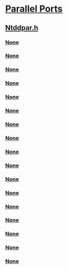 # [Parallel Ports](../_parports/index.md)
## [Ntddpar.h](index.md)
### [None](../ntddpar/ni-ntddpar-ioctl_ieee1284_get_mode.md)
### [None](../ntddpar/ni-ntddpar-ioctl_ieee1284_negotiate.md)
### [None](../ntddpar/ni-ntddpar-ioctl_par_get_default_modes.md)
### [None](../ntddpar/ni-ntddpar-ioctl_par_get_device_caps.md)
### [None](../ntddpar/ni-ntddpar-ioctl_par_is_port_free.md)
### [None](../ntddpar/ni-ntddpar-ioctl_par_query_device_id.md)
### [None](../ntddpar/ni-ntddpar-ioctl_par_query_device_id_size.md)
### [None](../ntddpar/ni-ntddpar-ioctl_par_query_information.md)
### [None](../ntddpar/ni-ntddpar-ioctl_par_query_location.md)
### [None](../ntddpar/ni-ntddpar-ioctl_par_query_raw_device_id.md)
### [None](../ntddpar/ni-ntddpar-ioctl_par_set_information.md)
### [None](../ntddpar/ni-ntddpar-ioctl_par_set_read_address.md)
### [None](../ntddpar/ni-ntddpar-ioctl_par_set_write_address.md)
### [None](../ntddpar/ns-ntddpar-_parclass_negotiation_mask.md)
### [None](../ntddpar/ns-ntddpar-_par_device_id_size_information.md)
### [None](../ntddpar/ns-ntddpar-_par_query_information.md)
### [None](../ntddpar/ns-ntddpar-_par_set_information.md)
